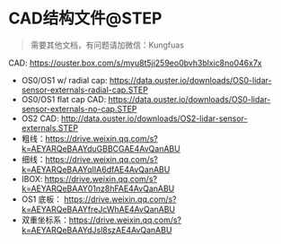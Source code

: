 # CAD结构文件@STEP

> 需要其他文档，有问题请加微信：Kungfuas

CAD: https://ouster.box.com/s/myu8t5ji259eo0bvh3blxic8no046x7x

- OS0/OS1 w/ radial cap: https://data.ouster.io/downloads/OS0-lidar-sensor-externals-radial-cap.STEP
- OS0/OS1 flat cap CAD: https://data.ouster.io/downloads/OS0-lidar-sensor-externals-no-cap.STEP
- OS2 CAD: http://data.ouster.io/downloads/OS2-lidar-sensor-externals.STEP
- 粗线：https://drive.weixin.qq.com/s?k=AEYARQeBAAYduGBBCGAE4AvQanABU
- 细线：https://drive.weixin.qq.com/s?k=AEYARQeBAAYqIIA6dfAE4AvQanABU
- IBOX: https://drive.weixin.qq.com/s?k=AEYARQeBAAY01nz8hFAE4AvQanABU
- OS1 底板： https://drive.weixin.qq.com/s?k=AEYARQeBAAYfreJcWhAE4AvQanABU
- 双重坐标系：https://drive.weixin.qq.com/s?k=AEYARQeBAAYdJsl8szAE4AvQanABU